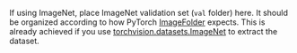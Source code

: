 If using ImageNet, place ImageNet validation set (`val` folder) here. It should be organized according to how PyTorch [ImageFolder](https://pytorch.org/vision/main/generated/torchvision.datasets.ImageFolder.html) expects. This is already achieved if you use [torchvision.datasets.ImageNet](https://pytorch.org/vision/main/generated/torchvision.datasets.ImageNet.html) to extract the dataset. 
